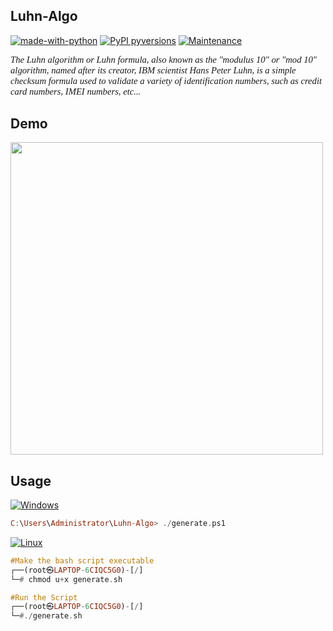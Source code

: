 ## Luhn-Algo
[![made-with-python](https://img.shields.io/badge/Made%20with-Python-1f425f.svg)](https://www.python.org/) 
[![PyPI pyversions](https://img.shields.io/pypi/pyversions/ansicolortags.svg)](https://pypi.python.org/pypi/ansicolortags/)
[![Maintenance](https://img.shields.io/badge/build-passing-green.svg)](https://GitHub.com/Naereen/StrapDown.js/graphs/commit-activity)

<p style="font-family: times, serif; font-size:11pt; font-style:italic">The Luhn algorithm or Luhn formula, also known as the "modulus 10" or "mod 10" algorithm, named after its creator, IBM scientist Hans Peter Luhn, is a simple checksum formula used to validate a variety of identification numbers, such as credit card numbers, IMEI numbers, etc...</p>

## Demo
<img src="https://i.ibb.co/sPFjF1x/Screenshot-23.png" width="500px">

## Usage 
[![Windows](https://svgshare.com/i/ZhY.svg)](https://svgshare.com/i/ZhY.svg)
```hs
C:\Users\Administrator\Luhn-Algo> ./generate.ps1
```

[![Linux](https://svgshare.com/i/Zhy.svg)](https://svgshare.com/i/Zhy.svg)
```hs
#Make the bash script executable
┌──(root㉿LAPTOP-6CIQC5G0)-[/]
└─# chmod u+x generate.sh

#Run the Script
┌──(root㉿LAPTOP-6CIQC5G0)-[/]
└─#./generate.sh
```
